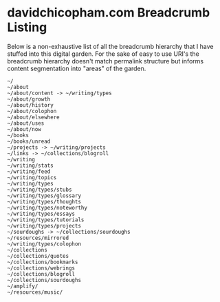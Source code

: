 # davidchicopham.com Breadcrumb Listing

Below is a non-exhaustive list of all the breadcrumb hierarchy that I have stuffed into this digital garden. For the sake of easy to use URI's the breadcrumb hierarchy doesn't match permalink structure but informs content segmentation into "areas" of the garden.

```
~/
~/about
~/about/content -> ~/writing/types
~/about/growth
~/about/history
~/about/colophon
~/about/elsewhere
~/about/uses
~/about/now
~/books
~/books/unread
~/projects -> ~/writing/projects
~/links -> ~/collections/blogroll
~/writing
~/writing/stats
~/writing/feed
~/writing/topics
~/writing/types
~/writing/types/stubs
~/writing/types/glossary
~/writing/types/thoughts
~/writing/types/noteworthy
~/writing/types/essays
~/writing/types/tutorials
~/writing/types/projects
~/sourdoughs -> ~/collections/sourdoughs
~/resources/mirrored
~/writing/types/colophon
~/collections
~/collections/quotes
~/collections/bookmarks
~/collections/webrings
~/collections/blogroll
~/collections/sourdoughs
~/amplify/
~/resources/music/

```
